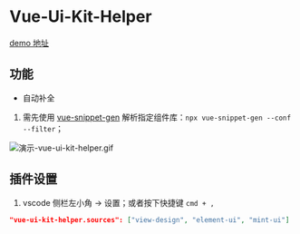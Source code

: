 # Vue-Ui-Kit-Helper

[demo 地址](https://github.com/engvuchen/helper-demo)

## 功能

- 自动补全

1. 需先使用 [vue-snippet-gen](https://www.npmjs.com/package/vue-snippet-gen) 解析指定组件库：`npx vue-snippet-gen --conf --filter`；

![演示-vue-ui-kit-helper.gif](https://i.loli.net/2021/09/07/vjGDdiu3ZHXwM7n.gif)

## 插件设置

1. vscode 侧栏左小角 -> 设置；或者按下快捷键 `cmd + ,`

```json
"vue-ui-kit-helper.sources": ["view-design", "element-ui", "mint-ui"]
```
